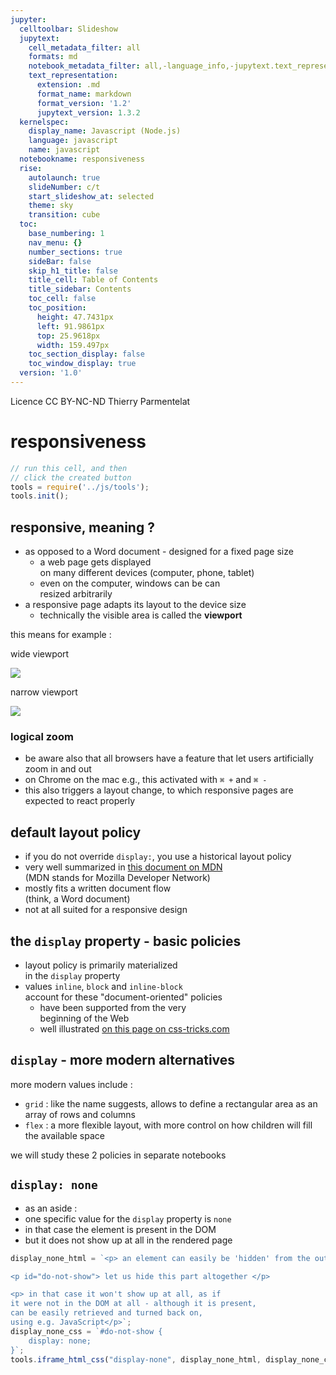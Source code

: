 ```yaml
---
jupyter:
  celltoolbar: Slideshow
  jupytext:
    cell_metadata_filter: all
    formats: md
    notebook_metadata_filter: all,-language_info,-jupytext.text_representation.jupytext_version
    text_representation:
      extension: .md
      format_name: markdown
      format_version: '1.2'
      jupytext_version: 1.3.2
  kernelspec:
    display_name: Javascript (Node.js)
    language: javascript
    name: javascript
  notebookname: responsiveness
  rise:
    autolaunch: true
    slideNumber: c/t
    start_slideshow_at: selected
    theme: sky
    transition: cube
  toc:
    base_numbering: 1
    nav_menu: {}
    number_sections: true
    sideBar: false
    skip_h1_title: false
    title_cell: Table of Contents
    title_sidebar: Contents
    toc_cell: false
    toc_position:
      height: 47.7431px
      left: 91.9861px
      top: 25.9618px
      width: 159.497px
    toc_section_display: false
    toc_window_display: true
  version: '1.0'
---
```


<div class="licence">
<span>Licence CC BY-NC-ND</span>
<span>Thierry Parmentelat</span>
</div>

<!-- #region slideshow={"slide_type": ""} -->
# responsiveness
<!-- #endregion -->

```javascript
// run this cell, and then 
// click the created button
tools = require('../js/tools');
tools.init();
```

<!-- #region slideshow={"slide_type": "slide"} -->
## responsive, meaning ?
<!-- #endregion -->

* as opposed to a Word document - designed for a fixed page size
  * a web page gets displayed  
    on many different devices (computer, phone, tablet)
  * even on the computer, windows can be can  
    resized arbitrarily
* a responsive page adapts its layout to the device size
  * technically the visible area is called the **viewport**

<!-- #region slideshow={"slide_type": "slide"} -->
this means for example :
<!-- #endregion -->

<!-- #region cell_style="split" slideshow={"slide_type": ""} -->
wide viewport

![](../media/responsive-wide.svg)
<!-- #endregion -->

<!-- #region cell_style="split" -->
narrow viewport

![](../media/responsive-narrow.svg)
<!-- #endregion -->

<!-- #region slideshow={"slide_type": "slide"} -->
### logical zoom
<!-- #endregion -->

* be aware also that all browsers have a feature that let users artificially zoom in and out
* on Chrome on the mac e.g., this activated with `⌘ +` and `⌘ -`
* this also triggers a layout change, to which responsive pages are expected to react properly

<!-- #region slideshow={"slide_type": "slide"} -->
## default layout policy
<!-- #endregion -->

* if you do not override `display:`, you use a historical layout policy 
* very well summarized in [this document on MDN](https://developer.mozilla.org/en-US/docs/Learn/CSS/CSS_layout/Normal_Flow)  
  (MDN stands for Mozilla Developer Network)
* mostly fits a written document flow  
  (think, a Word document)
* not at all suited for a responsive design

<!-- #region slideshow={"slide_type": "slide"} -->
## the `display` property - basic policies
<!-- #endregion -->

* layout policy is primarily materialized  
  in the `display` property
* values `inline`, `block` and `inline-block`  
  account for these "document-oriented" policies
  * have been supported from the very  
    beginning of the Web 
  * well illustrated [on this page on css-tricks.com](https://css-tricks.com/almanac/properties/d/display/)

<!-- #region slideshow={"slide_type": "slide"} -->
## `display` - more modern alternatives
<!-- #endregion -->

more modern values include :

* `grid` : like the name suggests, allows to define a rectangular area as an array of rows and columns
* `flex` : a more flexible layout, with more control on how children will fill the available space

we will study these 2 policies in separate notebooks

<!-- #region slideshow={"slide_type": "slide"} -->
## `display: none`
<!-- #endregion -->

* as an aside :
* one specific value for the `display` property is `none`
* in that case the element is present in the DOM
* but it does not show up at all in the rendered page

```javascript hide_input=true
display_none_html = `<p> an element can easily be 'hidden' from the output </p>

<p id="do-not-show"> let us hide this part altogether </p>

<p> in that case it won't show up at all, as if
it were not in the DOM at all - although it is present,
can be easily retrieved and turned back on,
using e.g. JavaScript</p>`;
display_none_css = `#do-not-show {
    display: none;
}`;
tools.iframe_html_css("display-none", display_none_html, display_none_css)
```
